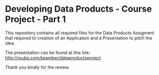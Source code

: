 # Developing Data Products - Course Project - Part 1

This repository contains all required files for the Data Products Assigment that required to creation of an Application and a Presentation to pitch the idea. 

The presentation can be found at this link: http://rpubs.com/kpember/dataproductsproject

Thank you kindly for the review.
